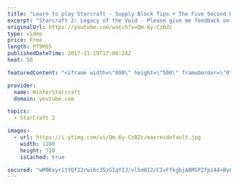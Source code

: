 ```yaml
---
title: "Learn to play Starcraft - Supply Block Tips + The Five Second Rule (Basic Guide & Tutorial)"
excerpt: "Starcraft 2: Legacy of the Void - Please give me feedback on this general video style/commentary, hopefully it helps you guys out!  Can very easily make more on different concepts if it is the right direction!  Sc2ReplayStats - http://www.sc2replaystats.com"
originalUrl: https://youtube.com/watch?v=Qm-6y-CzBZc
type: video
price: Free
length: PT9M5S
publishedDateTime: 2017-11-19T17:08:24Z
heat: 50

featuredContent: "<iframe width=\"800\" height=\"500\" frameborder=\"0\" src=\"https://www.youtube.com/embed/Qm-6y-CzBZc\" allow=\"accelerometer; autoplay; encrypted-media; gyroscope; picture-in-picture\" allowfullscreen></iframe>"

provider:
  name: WinterStarcraft
  domain: youtube.com

topics:
  - StarCraft 2

images:
  - url: https://i.ytimg.com/vi/Qm-6y-CzBZc/maxresdefault.jpg
    width: 1280
    height: 720
    isCached: true

secured: "wM9KxyritYQf22rwi6c35zGIqYIJ/vl5m0I2/CIvFfkgbjA8MSPZfpi44+By6iHtZg2kF6dsLZkOJZn9dJlpoOwUJ8s6bPLS6dtQtPgrQacrAKBoaaXLRTOQzIKn+MOFh4K07fLL45dPvvt1Cm/XFMAKm/6QlK5cLBUBcsJP2IoPGt/q1ZBNKC87J7q5mS6oi04BqpDt4DQR+AeRmS94hybTbeHx6OLM7ezuCvvuvEf7yer3QyIbFjXKC/YFjC6q5mPLkbOxX/56mgj0D+fe+4tZtjr+as4lU4lg7oUu8L7+apUP+ZoSitzjTybUFtytzYCvEcVjXjIyfHmNcjiSDhqMxm1nxTJYNI+zk19f7Vq+XJgzbAU9x/Ocia4oiIFr6uQEsLdDQ91z4v9zIz6SgZuSnQXQOSp9qF3xO9W7u98=;QGhQrpIN+LcmDhECmjPgCg=="
---
```


